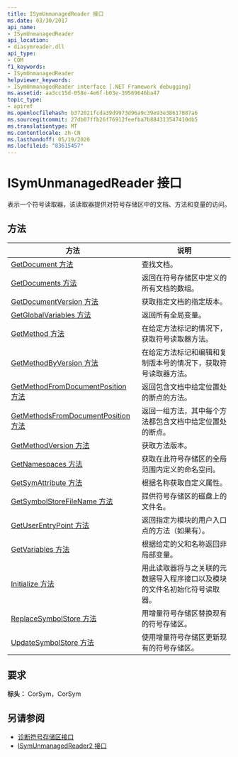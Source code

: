 ```yaml
---
title: ISymUnmanagedReader 接口
ms.date: 03/30/2017
api_name:
- ISymUnmanagedReader
api_location:
- diasymreader.dll
api_type:
- COM
f1_keywords:
- ISymUnmanagedReader
helpviewer_keywords:
- ISymUnmanagedReader interface [.NET Framework debugging]
ms.assetid: aa3cc15d-058e-4e6f-b03e-39569646ba47
topic_type:
- apiref
ms.openlocfilehash: b372021fcda39d9973d96a9c39e93e38617887a6
ms.sourcegitcommit: 27db07ffb26f76912feefba7b884313547410db5
ms.translationtype: MT
ms.contentlocale: zh-CN
ms.lasthandoff: 05/19/2020
ms.locfileid: "83615457"
---
```

# <a name="isymunmanagedreader-interface"></a>ISymUnmanagedReader 接口
表示一个符号读取器，该读取器提供对符号存储区中的文档、方法和变量的访问。  
  
## <a name="methods"></a>方法  
  
|方法|说明|  
|------------|-----------------|  
|[GetDocument 方法](isymunmanagedreader-getdocument-method.md)|查找文档。|  
|[GetDocuments 方法](isymunmanagedreader-getdocuments-method.md)|返回在符号存储区中定义的所有文档的数组。|  
|[GetDocumentVersion 方法](isymunmanagedreader-getdocumentversion-method.md)|获取指定文档的指定版本。|  
|[GetGlobalVariables 方法](isymunmanagedreader-getglobalvariables-method.md)|返回所有全局变量。|  
|[GetMethod 方法](isymunmanagedreader-getmethod-method.md)|在给定方法标记的情况下，获取符号读取器方法。|  
|[GetMethodByVersion 方法](isymunmanagedreader-getmethodbyversion-method.md)|在给定方法标记和编辑和复制版本号的情况下，获取符号读取器方法。|  
|[GetMethodFromDocumentPosition 方法](isymunmanagedreader-getmethodfromdocumentposition-method.md)|返回包含文档中给定位置处的断点的方法。|  
|[GetMethodsFromDocumentPosition 方法](isymunmanagedreader-getmethodsfromdocumentposition-method.md)|返回一组方法，其中每个方法都包含文档中给定位置处的断点。|  
|[GetMethodVersion 方法](isymunmanagedreader-getmethodversion-method.md)|获取方法版本。|  
|[GetNamespaces 方法](isymunmanagedreader-getnamespaces-method.md)|获取在此符号存储区的全局范围内定义的命名空间。|  
|[GetSymAttribute 方法](isymunmanagedreader-getsymattribute-method.md)|根据名称获取自定义属性。|  
|[GetSymbolStoreFileName 方法](isymunmanagedreader-getsymbolstorefilename-method.md)|提供符号存储区的磁盘上的文件名。|  
|[GetUserEntryPoint 方法](isymunmanagedreader-getuserentrypoint-method.md)|返回指定为模块的用户入口点的方法（如果有）。|  
|[GetVariables 方法](isymunmanagedreader-getvariables-method.md)|根据给定的父和名称返回非局部变量。|  
|[Initialize 方法](isymunmanagedreader-initialize-method.md)|用此读取器将与之关联的元数据导入程序接口以及模块的文件名初始化符号读取器。|  
|[ReplaceSymbolStore 方法](isymunmanagedreader-replacesymbolstore-method.md)|用增量符号存储区替换现有的符号存储区。|  
|[UpdateSymbolStore 方法](isymunmanagedreader-updatesymbolstore-method.md)|使用增量符号存储区更新现有的符号存储区。|  
  
## <a name="requirements"></a>要求  
 **标头：** CorSym，CorSym  
  
## <a name="see-also"></a>另请参阅

- [诊断符号存储区接口](diagnostics-symbol-store-interfaces.md)
- [ISymUnmanagedReader2 接口](isymunmanagedreader2-interface.md)
